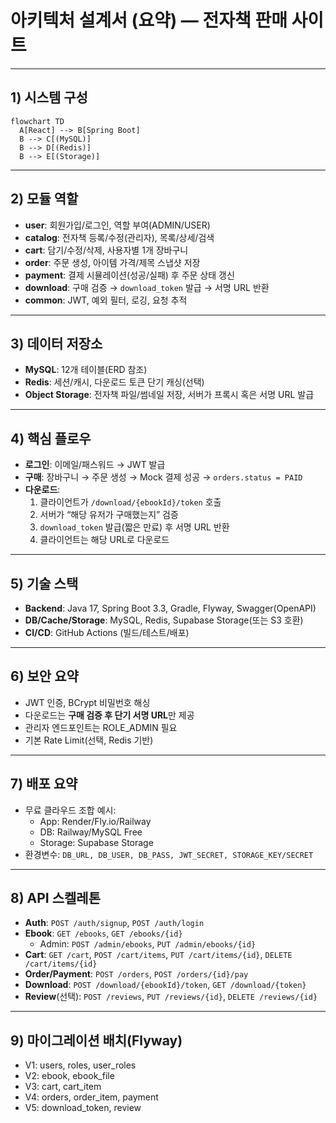 # 아키텍처 설계서 (요약) — 전자책 판매 사이트

---

## 1) 시스템 구성
```mermaid
flowchart TD
  A[React] --> B[Spring Boot]
  B --> C[(MySQL)]
  B --> D[(Redis)]
  B --> E[(Storage)]
```

---

## 2) 모듈 역할
- **user**: 회원가입/로그인, 역할 부여(ADMIN/USER)
- **catalog**: 전자책 등록/수정(관리자), 목록/상세/검색
- **cart**: 담기/수정/삭제, 사용자별 1개 장바구니
- **order**: 주문 생성, 아이템 가격/제목 스냅샷 저장
- **payment**: 결제 시뮬레이션(성공/실패) 후 주문 상태 갱신
- **download**: 구매 검증 → `download_token` 발급 → 서명 URL 반환
- **common**: JWT, 예외 필터, 로깅, 요청 추적

---

## 3) 데이터 저장소
- **MySQL**: 12개 테이블(ERD 참조)
- **Redis**: 세션/캐시, 다운로드 토큰 단기 캐싱(선택)
- **Object Storage**: 전자책 파일/썸네일 저장, 서버가 프록시 혹은 서명 URL 발급

---

## 4) 핵심 플로우
- **로그인**: 이메일/패스워드 → JWT 발급
- **구매**: 장바구니 → 주문 생성 → Mock 결제 성공 → `orders.status = PAID`
- **다운로드**:  
  1) 클라이언트가 `/download/{ebookId}/token` 호출  
  2) 서버가 “해당 유저가 구매했는지” 검증  
  3) `download_token` 발급(짧은 만료) 후 서명 URL 반환  
  4) 클라이언트는 해당 URL로 다운로드
---

## 5) 기술 스택
- **Backend**: Java 17, Spring Boot 3.3, Gradle, Flyway, Swagger(OpenAPI)
- **DB/Cache/Storage**: MySQL, Redis, Supabase Storage(또는 S3 호환)
- **CI/CD**: GitHub Actions (빌드/테스트/배포)

---

## 6) 보안 요약
- JWT 인증, BCrypt 비밀번호 해싱
- 다운로드는 **구매 검증 후 단기 서명 URL**만 제공
- 관리자 엔드포인트는 ROLE_ADMIN 필요
- 기본 Rate Limit(선택, Redis 기반)

---

## 7) 배포 요약
- 무료 클라우드 조합 예시:  
  - App: Render/Fly.io/Railway  
  - DB: Railway/MySQL Free  
  - Storage: Supabase Storage  
- 환경변수: `DB_URL, DB_USER, DB_PASS, JWT_SECRET, STORAGE_KEY/SECRET`

---

## 8) API 스켈레톤
- **Auth**: `POST /auth/signup`, `POST /auth/login`
- **Ebook**: `GET /ebooks`, `GET /ebooks/{id}`  
  - Admin: `POST /admin/ebooks`, `PUT /admin/ebooks/{id}`
- **Cart**: `GET /cart`, `POST /cart/items`, `PUT /cart/items/{id}`, `DELETE /cart/items/{id}`
- **Order/Payment**: `POST /orders`, `POST /orders/{id}/pay`
- **Download**: `POST /download/{ebookId}/token`, `GET /download/{token}`
- **Review**(선택): `POST /reviews`, `PUT /reviews/{id}`, `DELETE /reviews/{id}`

---

## 9) 마이그레이션 배치(Flyway)
- V1: users, roles, user_roles
- V2: ebook, ebook_file
- V3: cart, cart_item
- V4: orders, order_item, payment
- V5: download_token, review
